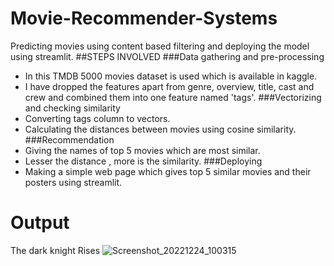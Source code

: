 # Movie-Recommender-Systems
Predicting movies using content based filtering and deploying the model using streamlit.
##STEPS INVOLVED
###Data gathering and pre-processing
* In this TMDB 5000 movies dataset is used which is available in kaggle.
* I have dropped the features apart from genre, overview, title, cast and crew and combined them into one feature named 'tags'.
###Vectorizing and checking similarity
* Converting tags column to  vectors.
* Calculating the distances between movies using cosine similarity.
###Recommendation
* Giving the names of top 5 movies which are most similar.
* Lesser the distance , more is the similarity.
###Deploying
* Making a simple web page which gives top 5 similar movies and their posters using streamlit.

# Output
The dark knight Rises
![Screenshot_20221224_100315](https://user-images.githubusercontent.com/67310375/227574855-d8f1e8fe-2dbd-47c0-85eb-a572af132a5c.png)




